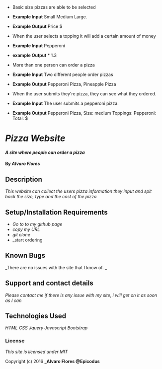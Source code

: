
* Basic size pizzas are able to be selected
* **Example Input** Small Medium Large.
* **Example Output** Price $

* When the user selects a topping it will add a certain amount of money
* **Example Input** Pepperoni
* **example Output** * 1.3

* More than one person can order a pizza
* **Example Input**  Two different people order pizzas
* **Example Output** Pepperoni Pizza, Pineapple Pizza


* When the user submits they're pizza, they can see what they ordered.
* **Example Input**  The user submits a pepperoni pizza.
* **Example Output** Pepperoni Pizza, Size: medium Toppings: Pepperoni: Total: $


# _Pizza Website_

#### _A site where people can order a pizza_

#### By _**Alvaro Flores**_

## Description

_This website can collect the users pizza information they input and spit back the size, type and the cost of the pizza_

## Setup/Installation Requirements

* _Go to to my github page_
* _copy my URL_
* _git clone_
* _start ordering


## Known Bugs

_There are no issues with the site that I know of. _

## Support and contact details

_Please contact me if there is any issue with my site, i will get on it as soon as I can_

## Technologies Used

_HTML_
_CSS_
_Jquery_
_Javascript_
_Bootstrap_
### License

*This site is licensed under MIT*

Copyright (c) 2016 **_Alvaro Flores @Epicodus**
